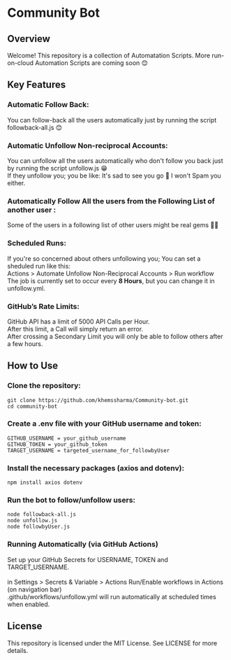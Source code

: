 # Community Bot

## Overview
Welcome! This repository is a collection of Automatation Scripts. More run-on-cloud Automation Scripts are coming soon 😊

## Key Features

### Automatic Follow Back: 
You can follow-back all the users automatically just by running the script followback-all.js 😊
### Automatic Unfollow Non-reciprocal Accounts: 
You can unfollow all the users automatically who don't follow you back just by running the script unfollow.js 😁 <br>
If they unfollow you; you be like: It's sad to see you go 🥹 I won't Spam you either.
### Automatically Follow All the users from the Following List of another user :
Some of the users in a following list of other users might be real gems 💎🤗

### Scheduled Runs: 
If you're so concerned about others unfollowing you; You can set a sheduled run like this: <br> 
Actions > Automate Unfollow Non-Reciprocal Accounts > Run workflow<br>
The job is currently set to occur every <strong>8 Hours</strong>, but you can change it in unfollow.yml.

### GitHub’s Rate Limits: 
 GitHub API has a limit of 5000 API Calls per Hour. <br> 
 After this limit, a Call will simply return an error. <br>
 After crossing a Secondary Limit you will only be able to follow others after a few hours.

## How to Use ##

### Clone the repository:
```
git clone https://github.com/khemssharma/Community-bot.git 
cd community-bot
```

### Create a .env file with your GitHub username and token:
```
GITHUB_USERNAME = your_github_username     
GITHUB_TOKEN = your_github_token
TARGET_USERNAME = targeted_username_for_followbyUser
```

### Install the necessary packages (axios and dotenv):
```
npm install axios dotenv
```

### Run the bot to follow/unfollow users:
```
node followback-all.js
node unfollow.js
node followbyUser.js
```

### Running Automatically (via GitHub Actions)
Set up your GitHub Secrets for USERNAME, TOKEN and TARGET_USERNAME.  <br>   
in Settings > Secrets & Variable > Actions
Run/Enable workflows in Actions (on navigation bar) <br>
.github/workflows/unfollow.yml will run automatically at scheduled times when enabled. 

## License
This repository is licensed under the MIT License. See LICENSE for more details.
